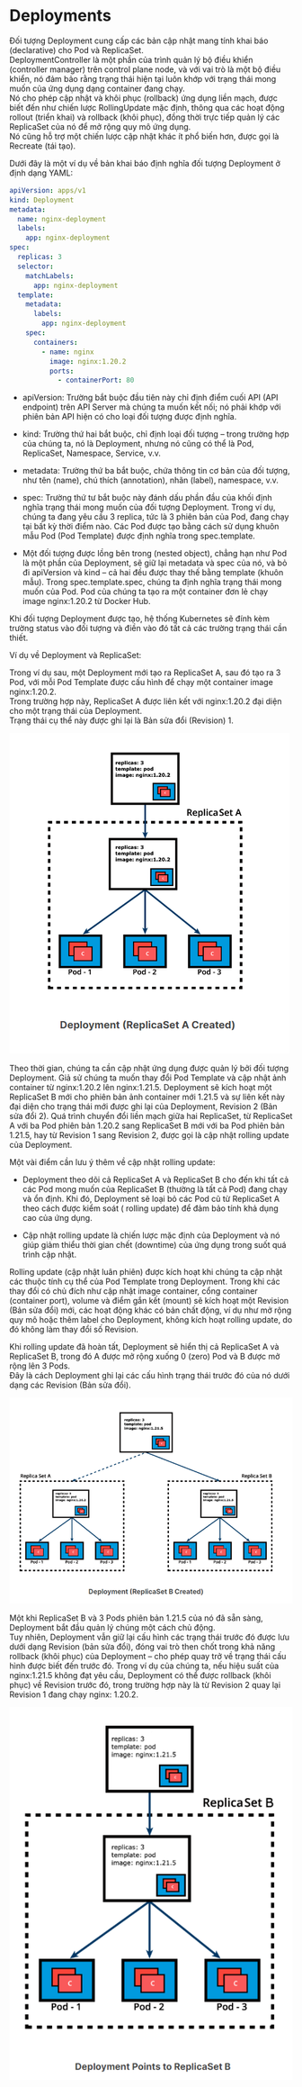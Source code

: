 # Deployments

Đối tượng Deployment cung cấp các bản cập nhật mang tính khai báo (declarative) cho Pod và ReplicaSet.  
DeploymentController là một phần của trình quản lý bộ điều khiển (controller manager) trên control plane node, và với
vai trò là một bộ điều khiển, nó đảm bảo rằng trạng thái hiện tại luôn khớp với trạng thái mong muốn của ứng dụng dạng
container đang chạy.  
Nó cho phép cập nhật và khôi phục (rollback) ứng dụng liền mạch, được biết đến như chiến lược RollingUpdate mặc định,
thông qua các hoạt động rollout (triển khai) và rollback (khôi phục), đồng thời trực tiếp quản lý các ReplicaSet của nó
để mở rộng quy mô ứng dụng.   
Nó cũng hỗ trợ một chiến lược cập nhật khác ít phổ biến hơn, được gọi là Recreate (tái tạo).

Dưới đây là một ví dụ về bản khai báo định nghĩa đối tượng Deployment ở định dạng YAML:

```yaml
apiVersion: apps/v1
kind: Deployment
metadata:
  name: nginx-deployment
  labels:
    app: nginx-deployment
spec:
  replicas: 3
  selector:
    matchLabels:
      app: nginx-deployment
  template:
    metadata:
      labels:
        app: nginx-deployment
    spec:
      containers:
        - name: nginx
          image: nginx:1.20.2
          ports:
            - containerPort: 80
```

- apiVersion: Trường bắt buộc đầu tiên này chỉ định điểm cuối API (API endpoint) trên API Server mà chúng ta muốn
  kết nối; nó phải khớp với phiên bản API hiện có cho loại đối tượng được định nghĩa.

- kind: Trường thứ hai bắt buộc, chỉ định loại đối tượng – trong trường hợp của chúng ta, nó là Deployment, nhưng
  nó cũng có thể là Pod, ReplicaSet, Namespace, Service, v.v.

- metadata: Trường thứ ba bắt buộc, chứa thông tin cơ bản của đối tượng, như tên (name), chú thích (annotation),
  nhãn (label), namespace, v.v.

- spec: Trường thứ tư bắt buộc này đánh dấu phần đầu của khối định nghĩa trạng thái mong muốn của đối tượng
  Deployment. Trong ví dụ, chúng ta đang yêu cầu 3 replica, tức là 3 phiên bản của Pod, đang chạy tại bất kỳ thời điểm
  nào.
  Các Pod được tạo bằng cách sử dụng khuôn mẫu Pod (Pod Template) được định nghĩa trong spec.template.
- Một đối tượng được lồng bên trong (nested object), chẳng hạn như Pod là một phần của Deployment, sẽ giữ lại metadata
  và spec của nó,
  và bỏ đi apiVersion và kind – cả hai đều được thay thế bằng template (khuôn mẫu).
  Trong spec.template.spec, chúng ta định nghĩa trạng thái mong muốn của Pod. Pod của chúng ta tạo ra một container đơn
  lẻ chạy image nginx:1.20.2 từ Docker Hub.

Khi đối tượng Deployment được tạo, hệ thống Kubernetes sẽ đính kèm trường status vào đối tượng và điền vào đó tất cả các
trường trạng thái cần thiết.

Ví dụ về Deployment và ReplicaSet:

Trong ví dụ sau, một Deployment mới tạo ra ReplicaSet A, sau đó tạo ra 3 Pod, với mỗi Pod Template được cấu hình để chạy
một container image nginx:1.20.2.  
Trong trường hợp này, ReplicaSet A được liên kết với nginx:1.20.2 đại diện cho một trạng thái của Deployment.  
Trạng thái cụ thể này được ghi lại là Bản sửa đổi (Revision) 1.

![Deployment.png](../../images/Deployment.png)

Theo thời gian, chúng ta cần cập nhật ứng dụng được quản lý bởi đối tượng Deployment. Giả sử chúng ta muốn thay đổi Pod
Template và cập nhật ảnh container từ nginx:1.20.2 lên nginx:1.21.5. Deployment sẽ kích hoạt một ReplicaSet B mới cho
phiên bản ảnh container mới 1.21.5 và sự liên kết này đại diện cho trạng thái mới được ghi lại của Deployment, Revision
2 (Bản sửa đổi 2). Quá trình chuyển đổi liền mạch giữa hai ReplicaSet, từ ReplicaSet A với ba Pod phiên bản 1.20.2 sang
ReplicaSet B mới với ba Pod phiên bản 1.21.5, hay từ Revision 1 sang Revision 2, được gọi là cập nhật rolling update của
Deployment.

Một vài điểm cần lưu ý thêm về cập nhật rolling update:

- Deployment theo dõi cả ReplicaSet A và ReplicaSet B cho đến khi tất cả các Pod mong muốn của ReplicaSet B (thường là
  tất
  cả Pod) đang chạy và ổn định. Khi đó, Deployment sẽ loại bỏ các Pod cũ từ ReplicaSet A theo cách được kiểm soát (
  rolling
  update) để đảm bảo tính khả dụng cao của ứng dụng.

- Cập nhật rolling update là chiến lược mặc định của Deployment và nó giúp giảm thiểu thời gian chết (downtime) của ứng
  dụng trong suốt quá trình cập nhật.

Rolling update (cập nhật luân phiên) được kích hoạt khi chúng ta cập nhật các thuộc tính cụ thể của Pod Template trong
Deployment.
Trong khi các thay đổi có chủ đích như cập nhật image container, cổng container (container port), volume và
điểm gắn kết (mount) sẽ kích hoạt một Revision (Bản sửa đổi) mới, các hoạt động khác có bản chất động, ví dụ như mở rộng
quy mô hoặc thêm label cho Deployment, không kích hoạt rolling update, do đó không làm thay đổi số Revision.  

Khi rolling update đã hoàn tất, Deployment sẽ hiển thị cả ReplicaSet A và ReplicaSet B, trong đó A được mở rộng xuống
0 (zero) Pod và B được mở rộng lên 3 Pods.  
Đây là cách Deployment ghi lại các cấu hình trạng thái trước đó của nó dưới dạng các Revision (Bản sửa đổi).  

![deployment2.png](../../images/deployment2.png)

Một khi ReplicaSet B và 3 Pods phiên bản 1.21.5 của nó đã sẵn sàng, Deployment bắt đầu quản lý chúng một cách chủ động.  
Tuy nhiên, Deployment vẫn giữ lại cấu hình các trạng thái trước đó được lưu dưới dạng Revision (bản sửa đổi), đóng vai
trò then chốt trong khả năng rollback (khôi phục) của Deployment – cho phép quay trở về trạng thái cấu hình được biết
đến trước đó. Trong ví dụ của chúng ta, nếu hiệu suất của nginx:1.21.5 không đạt yêu cầu, Deployment có thể được
rollback (khôi phục) về Revision trước đó, trong trường hợp này là từ Revision 2 quay lại Revision 1 đang chạy nginx:
1.20.2.  

![deployment3.png](../../images/deployment3.png)


